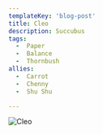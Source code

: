 ```yaml
---
templateKey: 'blog-post'
title: Cleo
description: Succubus
tags:
  -  Paper
  -  Balance
  -  Thornbush
allies:
  -  Carrot
  -  Chenny
  -  Shu Shu

---
```

![Cleo](/img/Cleo.png)
